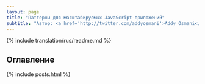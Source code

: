 ```yaml
---
layout: page
title: "Паттерны для масштабируемых JavaScript-приложений"
subtitle: "Автор: <a href='http://twitter.com/addyosmani'>Addy Osmani</a>. Технический обзор: <a href='http://twitter.com/peolanha'>Andrée Hansson</a>"
---
```


{% include translation/rus/readme.md %}

<h2>Оглавление</h2>

{% include posts.html %}
